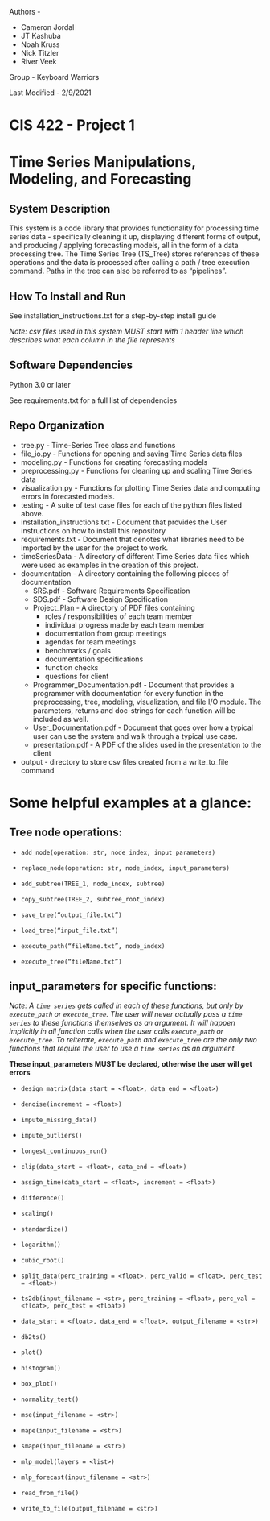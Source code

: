 Authors -

  * Cameron Jordal
  * JT Kashuba
  * Noah Kruss
  * Nick Titzler
  * River Veek

Group - Keyboard Warriors

Last Modified - 2/9/2021


# CIS 422 - Project 1
# Time Series Manipulations, Modeling, and Forecasting

## System Description

This system is a code library that provides functionality for processing time
series data - specifically cleaning it up, displaying different forms of output,
and producing / applying forecasting models, all in the form of a data
processing tree. The Time Series Tree (TS_Tree) stores references of these
operations and the data is processed after calling a path / tree execution
command. Paths in the tree can also be referred to as “pipelines”.  

## How To Install and Run

See installation_instructions.txt for a step-by-step install guide

*Note: csv files used in this system MUST start with 1 header line which
      describes what each column in the file represents*


## Software Dependencies

Python 3.0 or later

See requirements.txt for a full list of dependencies


## Repo Organization

* tree.py - Time-Series Tree class and functions
* file_io.py - Functions for opening and saving Time Series data files
* modeling.py - Functions for creating forecasting models
* preprocessing.py - Functions for cleaning up and scaling Time Series data
* visualization.py - Functions for plotting Time Series data and computing
errors in forecasted models.
* testing - A suite of test case files for each of the python files listed above.
* installation_instructions.txt - Document that provides the User instructions on
how to install this repository
* requirements.txt - Document that denotes what libraries need to be imported by
the user for the project to work.
* timeSeriesData - A directory of different Time Series data files which were
used as examples in the creation of this project.
* documentation - A directory containing the following pieces of documentation
    * SRS.pdf - Software Requirements Specification
    * SDS.pdf - Software Design Specification
    * Project_Plan - A directory of PDF files containing
        * roles / responsibilities of each team member
        * individual progress made by each team member
        * documentation from group meetings
        * agendas for team meetings
        * benchmarks / goals
        * documentation specifications
        * function checks
        * questions for client
    * Programmer_Documentation.pdf - Document that provides a programmer with
    documentation for every function in the preprocessing, tree, modeling,
    visualization, and file I/O module. The parameters, returns and doc-strings
    for each function will be included as well.
    * User_Documentation.pdf - Document that goes over how a typical user can
    use the system and walk through a typical use case.
    * presentation.pdf - A PDF of the slides used in the presentation to the client
* output - directory to store csv files created from a write_to_file command

# Some helpful examples at a glance:

## Tree node operations:

* `add_node(operation: str, node_index, input_parameters)`

* `replace_node(operation: str, node_index, input_parameters)`

* `add_subtree(TREE_1, node_index, subtree)`

* `copy_subtree(TREE_2, subtree_root_index)`

* `save_tree(“output_file.txt”)`

* `load_tree(“input_file.txt”)`

* `execute_path(“fileName.txt”, node_index)`

* `execute_tree(“fileName.txt”)`



## input_parameters for specific functions:

*Note: A `time series` gets called in each of these functions, but only by `execute_path` or `execute_tree`. The user will never actually pass a `time series` to these functions themselves as an argument. It will happen implicitly in all function calls when the user calls `execute_path` or `execute_tree`. To reiterate, `execute_path` and `execute_tree` are the only
two functions that require the user to use a `time series` as an argument.*

**These input_parameters MUST be declared, otherwise the user will get errors**

* `design_matrix(data_start = <float>, data_end = <float>)`

* `denoise(increment = <float>)`

* `impute_missing_data()`

* `impute_outliers()`

* `longest_continuous_run()`

* `clip(data_start = <float>, data_end = <float>)`

* `assign_time(data_start = <float>, increment = <float>)`

* `difference()`

* `scaling()`

* `standardize()`

* `logarithm()`

* `cubic_root()`

* `split_data(perc_training = <float>, perc_valid = <float>, perc_test = <float>)`

* `ts2db(input_filename = <str>, perc_training = <float>, perc_val = <float>, perc_test =
<float>)`

* `data_start = <float>, data_end = <float>, output_filename = <str>)`

* `db2ts()`

* `plot()`

* `histogram()`

* `box_plot()`

* `normality_test()`

* `mse(input_filename = <str>)`

* `mape(input_filename = <str>)`

* `smape(input_filename = <str>)`

* `mlp_model(layers = <list>)`

* `mlp_forecast(input_filename = <str>)`

* `read_from_file()`

* `write_to_file(output_filename = <str>)`
